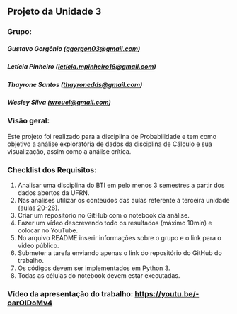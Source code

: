 ## Projeto da Unidade 3

### Grupo:
##### Gustavo Gorgônio (ggorgon03@gmail.com)
##### Letícia Pinheiro (leticia.mpinheiro16@gmail.com)
##### Thayrone Santos (thayronedds@gmail.com)
##### Wesley Silva (wreuel@gmail.com)

### Visão geral:
Este projeto foi realizado para a disciplina de Probabilidade e tem como objetivo a análise exploratória de dados da disciplina de Cálculo e sua visualização, assim como a análise crítica.

### Checklist dos Requisitos:
1. Analisar uma disciplina do BTI em pelo menos 3 semestres a partir dos dados abertos da UFRN.
2. Nas análises utilizar os conteúdos das aulas referente à terceira unidade (aulas 20-26).
3. Criar um repositório no GitHub com o notebook da análise.
4. Fazer um vídeo descrevendo todo os resultados (máximo 10min) e colocar no YouTube.
5. No arquivo README inserir informações sobre o grupo e o link para o video público.
6. Submeter a tarefa enviando apenas o link do repositório do GitHub do trabalho.
7. Os códigos devem ser implementados em Python 3.
8. Todas as células do notebook devem estar executadas.


### Vídeo da apresentação do trabalho: https://youtu.be/-oarOlDoMv4
